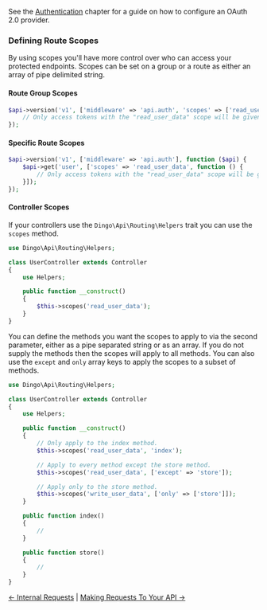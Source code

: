 See the [Authentication](https://github.com/liyu001989/dingo-api-wiki-zh/blob/master/Authentication) chapter for a guide on how to configure an OAuth 2.0 provider.

### Defining Route Scopes

By using scopes you'll have more control over who can access your protected endpoints. Scopes can be set on a group or a route as either an array of pipe delimited string.

#### Route Group Scopes

```php
$api->version('v1', ['middleware' => 'api.auth', 'scopes' => ['read_user_data', 'write_user_data']], function ($api) {
    // Only access tokens with the "read_user_data" scope will be given access.
});
```

#### Specific Route Scopes

```php
$api->version('v1', ['middleware' => 'api.auth'], function ($api) {
    $api->get('user', ['scopes' => 'read_user_data', function () {
        // Only access tokens with the "read_user_data" scope will be given access.
    }]);
});
```

#### Controller Scopes

If your controllers use the `Dingo\Api\Routing\Helpers` trait you can use the `scopes` method.

```php
use Dingo\Api\Routing\Helpers;

class UserController extends Controller
{
    use Helpers;

    public function __construct()
    {
        $this->scopes('read_user_data');
    }
}
```

You can define the methods you want the scopes to apply to via the second parameter, either as a pipe separated string or as an array. If you do not supply the methods then the scopes will apply to all methods. You can also use the `except` and `only` array keys to apply the scopes to a subset of methods.

```php
use Dingo\Api\Routing\Helpers;

class UserController extends Controller
{
    use Helpers;

    public function __construct()
    {
        // Only apply to the index method.
        $this->scopes('read_user_data', 'index');

        // Apply to every method except the store method.
        $this->scopes('read_user_data', ['except' => 'store']);

        // Apply only to the store method.
        $this->scopes('write_user_data', ['only' => ['store']]);
    }

    public function index()
    {
        //
    }

    public function store()
    {
        //
    }
}
```

[← Internal Requests](https://github.com/liyu001989/dingo-api-wiki-zh/blob/master/Internal-Requests) | [Making Requests To Your API →](https://github.com/liyu001989/dingo-api-wiki-zh/blob/master/Making-Requests-To-Your-API)
